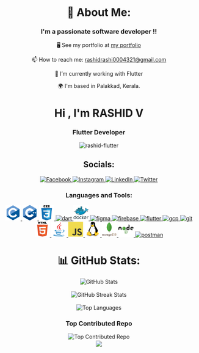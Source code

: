 <div align="center">
  <h1>💫 About Me:</h1>
  <h3>I'm a passionate software developer !!</h3>
  <p>🖥️ See my portfolio at <a href="https://rashid-flutter.github.io/portfolio/">my portfolio</a></p>
  <p>📫 How to reach me: <a href="mailto:rashidrashi0004321@gmail.com">rashidrashi0004321@gmail.com</a></p>
  <p>🌱 I’m currently working with Flutter</p>
  <p>🌍 I'm based in Palakkad, Kerala.</p>
  <h1 align="center">Hi , I'm RASHID V</h1>
<h3 align="center">Flutter Developer</h3>
</div>



<p align="center"> <img src="https://komarev.com/ghpvc/?username=rashid-flutter&label=Profile%20views&color=0e75b6&style=flat" alt="rashid-flutter" /> </p>

<div align="center">
  <h2> Socials:</h2>
  <a href="https://www.facebook.com/profile.php?id=100046983601836">
    <img src="https://img.shields.io/badge/Facebook-%231877F2.svg?logo=Facebook&logoColor=white" alt="Facebook">
  </a>
  <a href="https://www.instagram.com/_ra.shiee/?next=%2F">
    <img src="https://img.shields.io/badge/Instagram-%23E4405F.svg?logo=Instagram&logoColor=white" alt="Instagram">
  </a>
  <a href="https://www.linkedin.com/in/rashidv-flutter-developer/">
    <img src="https://img.shields.io/badge/LinkedIn-%230077B5.svg?logo=linkedin&logoColor=white" alt="LinkedIn">
  </a>
  <a href="https://x.com/Rashid_V_">
    <img src="https://img.shields.io/badge/Twitter-%231DA1F2.svg?logo=Twitter&logoColor=white" alt="Twitter">
  </a>

</div>

<h3 align="center">Languages and Tools:</h3>
<p align="center"> <a href="https://www.cprogramming.com/" target="_blank" rel="noreferrer"> <img src="https://raw.githubusercontent.com/devicons/devicon/master/icons/c/c-original.svg" alt="c" width="40" height="40"/> </a> <a href="https://www.w3schools.com/cpp/" target="_blank" rel="noreferrer"> <img src="https://raw.githubusercontent.com/devicons/devicon/master/icons/cplusplus/cplusplus-original.svg" alt="cplusplus" width="40" height="40"/> </a> <a href="https://www.w3schools.com/css/" target="_blank" rel="noreferrer"> <img src="https://raw.githubusercontent.com/devicons/devicon/master/icons/css3/css3-original-wordmark.svg" alt="css3" width="40" height="40"/> </a> <a href="https://dart.dev" target="_blank" rel="noreferrer"> <img src="https://www.vectorlogo.zone/logos/dartlang/dartlang-icon.svg" alt="dart" width="40" height="40"/> </a> <a href="https://www.docker.com/" target="_blank" rel="noreferrer"> <img src="https://raw.githubusercontent.com/devicons/devicon/master/icons/docker/docker-original-wordmark.svg" alt="docker" width="40" height="40"/> </a> <a href="https://www.figma.com/" target="_blank" rel="noreferrer"> <img src="https://www.vectorlogo.zone/logos/figma/figma-icon.svg" alt="figma" width="40" height="40"/> </a> <a href="https://firebase.google.com/" target="_blank" rel="noreferrer"> <img src="https://www.vectorlogo.zone/logos/firebase/firebase-icon.svg" alt="firebase" width="40" height="40"/> </a> <a href="https://flutter.dev" target="_blank" rel="noreferrer"> <img src="https://www.vectorlogo.zone/logos/flutterio/flutterio-icon.svg" alt="flutter" width="40" height="40"/> </a> <a href="https://cloud.google.com" target="_blank" rel="noreferrer"> <img src="https://www.vectorlogo.zone/logos/google_cloud/google_cloud-icon.svg" alt="gcp" width="40" height="40"/> </a> <a href="https://git-scm.com/" target="_blank" rel="noreferrer"> <img src="https://www.vectorlogo.zone/logos/git-scm/git-scm-icon.svg" alt="git" width="40" height="40"/> </a> <a href="https://www.w3.org/html/" target="_blank" rel="noreferrer"> <img src="https://raw.githubusercontent.com/devicons/devicon/master/icons/html5/html5-original-wordmark.svg" alt="html5" width="40" height="40"/> </a> <a href="https://www.java.com" target="_blank" rel="noreferrer"> <img src="https://raw.githubusercontent.com/devicons/devicon/master/icons/java/java-original.svg" alt="java" width="40" height="40"/> </a> <a href="https://developer.mozilla.org/en-US/docs/Web/JavaScript" target="_blank" rel="noreferrer"> <img src="https://raw.githubusercontent.com/devicons/devicon/master/icons/javascript/javascript-original.svg" alt="javascript" width="40" height="40"/> </a> <a href="https://www.linux.org/" target="_blank" rel="noreferrer"> <img src="https://raw.githubusercontent.com/devicons/devicon/master/icons/linux/linux-original.svg" alt="linux" width="40" height="40"/> </a> <a href="https://www.mongodb.com/" target="_blank" rel="noreferrer"> <img src="https://raw.githubusercontent.com/devicons/devicon/master/icons/mongodb/mongodb-original-wordmark.svg" alt="mongodb" width="40" height="40"/> </a> <a href="https://nodejs.org" target="_blank" rel="noreferrer"> <img src="https://raw.githubusercontent.com/devicons/devicon/master/icons/nodejs/nodejs-original-wordmark.svg" alt="nodejs" width="40" height="40"/> </a> <a href="https://postman.com" target="_blank" rel="noreferrer"> <img src="https://www.vectorlogo.zone/logos/getpostman/getpostman-icon.svg" alt="postman" width="40" height="40"/> </a> </p>

<div align="center">
  <h1>📊 GitHub Stats:</h1>
  <img src="https://github-readme-stats.vercel.app/api?username=rashid-flutter&theme=dark&hide_border=false&include_all_commits=false&count_private=false" alt="GitHub Stats">
  <br><br>
  <img src="https://github-readme-streak-stats.herokuapp.com/?user=rashid-flutter&theme=dark&hide_border=false" alt="GitHub Streak Stats">
  <br><br> 
  <img src="https://github-readme-stats.vercel.app/api/top-langs/?username=rashid-flutter&theme=dark&hide_border=false&include_all_commits=false&count_private=false&layout=compact" alt="Top Languages">
</div>
<div align="center">
  <h3> Top Contributed Repo</h3>
  <img src="https://github-contributor-stats.vercel.app/api?username=rashid-flutter&limit=5&theme=tokyonight&combine_all_yearly_contributions=true" alt="Top Contributed Repo">
</div>
<div align='center'>
  <img align="center" ait="coding" width="400" src="https://cdn.dribbble.com/users/2131993/screenshots/4948736/thoughtworks-gif_dribbble.gif">

</div>
